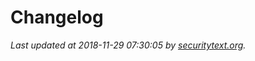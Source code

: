 # Changelog

_Last updated at 2018-11-29 07:30:05 by [securitytext.org](https://securitytext.org)._

